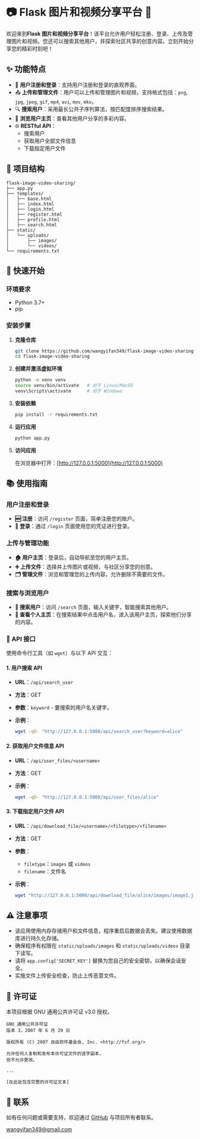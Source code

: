 # 📷 Flask 图片和视频分享平台 🎥

欢迎来到**Flask 图片和视频分享平台**！该平台允许用户轻松注册、登录、上传及管理图片和视频。您还可以搜索其他用户，并探索社区共享的创意内容。立刻开始分享您的精彩时刻吧！

## ✨ 功能特点

- 📝 **用户注册和登录**：支持用户注册和登录的直观界面。
- 📤 **上传和管理文件**：用户可以上传和管理图片和视频，支持格式包括：`png`, `jpg`, `jpeg`, `gif`, `mp4`, `avi`, `mov`, `mkv`。
- 🔍 **搜索用户**：采用最长公共子序列算法，按匹配度排序搜索结果。
- 👀 **浏览用户主页**：查看其他用户分享的多彩内容。
- 🌐 **RESTful API**：
  - 搜索用户
  - 获取用户全部文件信息
  - 下载指定用户文件

## 📁 项目结构

```plaintext
flask-image-video-sharing/
├── app.py
├── templates/
│   ├── base.html
│   ├── index.html
│   ├── login.html
│   ├── register.html
│   ├── profile.html
│   ├── search.html
├── static/
│   └── uploads/
│       ├── images/
│       └── videos/
└── requirements.txt
```

## 🚀 快速开始

### 环境要求

- Python 3.7+
- pip

### 安装步骤

1. **克隆仓库**

   ```bash
   git clone https://github.com/wangyifan349/flask-image-video-sharing.git
   cd flask-image-video-sharing
   ```

2. **创建并激活虚拟环境**

   ```bash
   python -m venv venv
   source venv/bin/activate   # 对于 Linux/MacOS
   venv\Scripts\activate      # 对于 Windows
   ```

3. **安装依赖**

   ```bash
   pip install -r requirements.txt
   ```

4. **运行应用**

   ```bash
   python app.py
   ```

5. **访问应用**

   在浏览器中打开：[http://127.0.0.1:5000](http://127.0.0.1:5000)

## 📚 使用指南

### 用户注册和登录

- **🆕 注册**：访问 `/register` 页面，简单注册您的账户。
- **🔑 登录**：通过 `/login` 页面使用您的凭证进行登录。

### 上传与管理功能

- **🏠 用户主页**：登录后，自动导航至您的用户主页。
- **➕ 上传文件**：选择并上传图片或视频，与社区分享您的创意。
- **🗂️ 管理文件**：浏览和管理您的上传内容，允许删除不需要的文件。

### 搜索与浏览用户

- **🔎 搜索用户**：访问 `/search` 页面，输入关键字，智能搜索其他用户。
- **👤 查看个人主页**：在搜索结果中点击用户名，进入该用户主页，探索他们分享的内容。

### 🔗 API 接口

使用命令行工具（如 `wget`）与以下 API 交互：

#### 1. 用户搜索 API

- **URL**：`/api/search_user`
- **方法**：GET
- **参数**：`keyword` - 要搜索的用户名关键字。
- **示例**：

  ```bash
  wget -qO- "http://127.0.0.1:5000/api/search_user?keyword=alice"
  ```

#### 2. 获取用户文件信息 API

- **URL**：`/api/user_files/<username>`
- **方法**：GET
- **示例**：

  ```bash
  wget -qO- "http://127.0.0.1:5000/api/user_files/alice"
  ```

#### 3. 下载指定用户文件 API

- **URL**：`/api/download_file/<username>/<filetype>/<filename>`
- **方法**：GET
- **参数**：
  - `filetype`：`images` 或 `videos`
  - `filename`：文件名
- **示例**：

  ```bash
  wget "http://127.0.0.1:5000/api/download_file/alice/images/image1.jpg"
  ```

## ⚠️ 注意事项

- 该应用使用内存存储用户和文件信息，程序重启后数据会丢失。建议使用数据库进行持久化存储。
- 确保程序有权限在 `static/uploads/images` 和 `static/uploads/videos` 目录下读写。
- 请将 `app.config['SECRET_KEY']` 替换为您自己的安全密钥，以确保会话安全。
- 实施文件上传安全检查，防止上传恶意文件。

## 📄 许可证

本项目根据 GNU 通用公共许可证 v3.0 授权。

```
GNU 通用公共许可证
版本 3，2007 年 6 月 29 日

版权所有 (C) 2007 自由软件基金会, Inc. <http://fsf.org/>

允许任何人复制和发布本许可证文件的逐字副本，
但不允许更改。

...

[在此处包含完整的许可证文本]
```

## 🔗 联系

如有任何问题或需要支持，欢迎通过 [GitHub](https://github.com/wangyifan349) 与项目所有者联系。

wangyifan349@gmail.com
